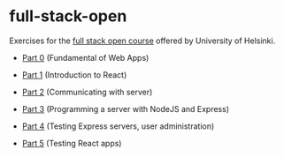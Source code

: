 # full-stack-open

Exercises for the [full stack open course](https://fullstackopen.com/en) offered by University of Helsinki.

* [Part 0](./part0) (Fundamental of Web Apps)

* [Part 1](./part1) (Introduction to React)

* [Part 2](./part2) (Communicating with server)

* [Part 3](./part3) (Programming a server with NodeJS and Express)

* [Part 4](./part4) (Testing Express servers, user administration)

* [Part 5](./part5) (Testing React apps)